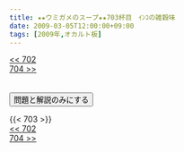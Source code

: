 ```yaml
---
title: ★★ウミガメのスープ★★703杯目　ｲﾝｺの雑穀味
date: 2009-03-05T12:00:00+09:00
tags: [2009年,オカルト板]
---
```

<div class="th_left"><a href="../702"><< 702</a></div>
<div class="th_right"><a href="../704">704 >></a></div>
<br><br>
<script src="../../js/cupsoup.js"></script>
<form>
<input type="button" value="問題と解説のみにする" onClick="toggleCupsoup()">
</form>
{{< 703 >}}
<div class="th_left"><a href="../702"><< 702</a></div>
<div class="th_right"><a href="../704">704 >></a></div>